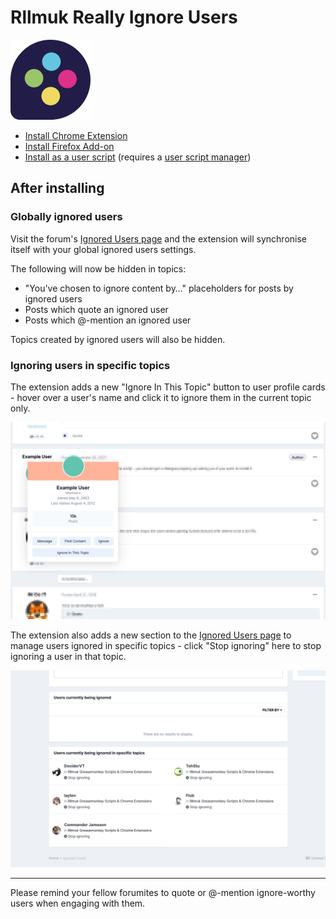 # Rllmuk Really Ignore Users

![Rllmuk Logo](icons/icon128.png)

* [Install Chrome Extension](https://chrome.google.com/webstore/detail/hlikbhdpmjloenbnbiibdljpgnmhdnnk)
* [Install Firefox Add-on](https://addons.mozilla.org/en-US/firefox/addon/rllmuk-really-ignore-users/)
* [Install as a user script](https://greasyfork.org/en/scripts/378211) (requires a [user script manager](https://greasyfork.org/en#home-step-1))

## After installing

### Globally ignored users

Visit the forum's [Ignored Users page](https://www.rllmukforum.com/index.php?/ignore/) and the extension will synchronise itself with your global ignored users settings.

The following will now be hidden in topics:

- "You've chosen to ignore content by…" placeholders for posts by ignored users
- Posts which quote an ignored user
- Posts which @-mention an ignored user

Topics created by ignored users will also be hidden.

### Ignoring users in specific topics

The extension adds a new "Ignore In This Topic" button to user profile cards - hover over a user's name and click it to ignore them in the current topic only.

![Example of the new Topic Ignore control being displayed](screenshots/topic_specific_ignore.png)

The extension also adds a new section to the [Ignored Users page](https://www.rllmukforum.com/index.php?/ignore/) to manage users ignored in specific topics - click "Stop ignoring" here to stop ignoring a user in that topic.

![Example of the new Topic Ignore control being displayed](screenshots/ignored_users.png)

---

Please remind your fellow forumites to quote or @-mention ignore-worthy users when engaging with them.
